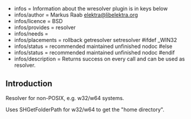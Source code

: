 - infos = Information about the wresolver plugin is in keys below
- infos/author = Markus Raab <elektra@libelektra.org>
- infos/licence = BSD
- infos/provides = resolver
- infos/needs =
- infos/placements = rollback getresolver setresolver
#ifdef _WIN32
- infos/status = recommended maintained unfinished nodoc
#else
- infos/status = recommended maintained unfinished nodoc
#endif
- infos/description = Returns success on every call and can be used as resolver.

## Introduction ##

Resolver for non-POSIX, e.g. w32/w64 systems.

Uses SHGetFolderPath for w32/w64 to get the "home directory".
